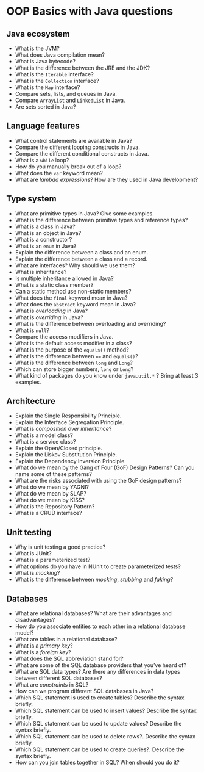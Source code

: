 # OOP Basics with Java questions

## Java ecosystem

- What is the JVM?
- What does Java compilation mean?
- What is Java bytecode?
- What is the difference between the JRE and the JDK?
- What is the `Iterable` interface?
- What is the `Collection` interface?
- What is the `Map` interface?
- Compare sets, lists, and queues in Java.
- Compare `ArrayList` and `LinkedList` in Java.
- Are sets sorted in Java?


## Language features

- What control statements are available in Java?
- Compare the different looping constructs in Java.
- Compare the different conditional constructs in Java.
- What is a `while` loop?
- How do you manually break out of a loop?
- What does the `var` keyword mean?
- What are _lambda expressions_? How are they used in Java development?


## Type system

- What are primitive types in Java? Give some examples.
- What is the difference between primitive types and reference types?
- What is a class in Java?
- What is an object in Java?
- What is a constructor?
- What is an `enum` in Java?
- Explain the difference between a class and an enum.
- Explain the difference between a class and a record.
- What are interfaces? Why should we use them?
- What is inheritance?
- Is multiple inheritance allowed in Java?
- What is a static class member?
- Can a static method use non-static members?
- What does the `final` keyword mean in Java?
- What does the `abstract` keyword mean in Java?
- What is _overloading_ in Java?
- What is _overriding_ in Java?
- What is the difference between overloading and overriding?
- What is `null`?
- Compare the access modifiers in Java.
- What is the default access modifier in a class?
- What is the purpose of the `equals()` method?
- What is the difference between `==` and `equals()`?
- What is the difference between `long` and `Long`?
- Which can store bigger numbers, `long` or `Long`?
- What kind of packages do you know under `java.util.*` ? Bring at least 3 examples.


## Architecture

- Explain the Single Responsibility Principle.
- Explain the Interface Segregation Principle.
- What is _composition over inheritance_?
- What is a model class?
- What is a service class?
- Explain the Open/Closed principle.
- Explain the Liskov Substitution Principle.
- Explain the Dependency Inversion Principle.
- What do we mean by the Gang of Four (GoF) Design Patterns? Can you name some of these patterns?
- What are the risks associated with using the GoF design patterns?
- What do we mean by YAGNI?
- What do we mean by SLAP?
- What do we mean by KISS?
- What is the Repository Pattern?
- What is a CRUD interface?


## Unit testing
- Why is unit testing a good practice?
- What is JUnit?
- What is a parameterized test?
- What options do you have in NUnit to create parameterized tests?
- What is _mocking_?
- What is the difference between _mocking_, _stubbing_ and _faking_?


## Databases

- What are relational databases? What are their advantages and disadvantages?
- How do you associate entities to each other in a relational database model?
- What are tables in a relational database?
- What is a _primary key_?
- What is a _foreign key_?
- What does the SQL abbreviation stand for?
- What are some of the SQL database providers that you’ve heard of?
- What are SQL data types? Are there any differences in data types between different SQL databases?
- What are _constraints_ in SQL?
- How can we program different SQL databases in Java? 
- Which SQL statement is used to create tables? Describe the syntax briefly.
- Which SQL statement can be used to insert values? Describe the syntax briefly.
- Which SQL statement can be used to update values? Describe the syntax briefly.
- Which SQL statement can be used to delete rows?. Describe the syntax briefly.
- Which SQL statement can be used to create queries?. Describe the syntax briefly.
- How can you join tables together in SQL? When should you do it?





